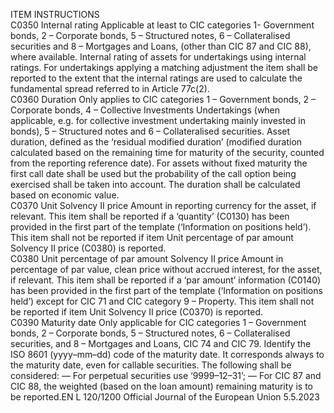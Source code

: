  
ITEM  INSTRUCTIONS  
C0350  Internal rating  Applicable at least to CIC categories 1- Government bonds, 2 – Corporate bonds, 5 – 
Structured notes, 6 – Collateralised securities and 8 – Mortgages and Loans, (other than 
CIC 87 and CIC 88), where available. 
Internal rating of assets for undertakings using internal ratings. 
For undertakings applying a matching adjustment the item shall be reported to the 
extent that the internal ratings are used to calculate the fundamental spread referred to 
in Article 77c(2).  
C0360  Duration  Only applies to CIC categories 1 – Government bonds, 2 – Corporate bonds, 4 – 
Collective Investments Undertakings (when applicable, e.g. for collective investment 
undertaking mainly invested in bonds), 5 – Structured notes and 6 – Collateralised 
securities. 
Asset duration, defined as the ‘residual modified duration’ (modified duration calculated 
based on the remaining time for maturity of the security, counted from the reporting 
reference date). For assets without fixed maturity the first call date shall be used but the 
probability of the call option being exercised shall be taken into account. The duration 
shall be calculated based on economic value.  
C0370  Unit Solvency II price  Amount in reporting currency for the asset, if relevant. 
This item shall be reported if a ‘quantity’ (C0130) has been provided in the first part of 
the template (‘Information on positions held’). 
This item shall not be reported if item Unit percentage of par amount Solvency II price 
(C0380) is reported.  
C0380  Unit percentage of par 
amount Solvency II price  Amount in percentage of par value, clean price without accrued interest, for the asset, if 
relevant. 
This item shall be reported if a ‘par amount’ information (C0140) has been provided in 
the first part of the template (‘Information on positions held’) except for CIC 71 and 
CIC category 9 – Property. 
This item shall not be reported if item Unit Solvency II price (C0370) is reported.  
C0390  Maturity date  Only applicable for CIC categories 1 – Government bonds, 2 – Corporate bonds, 5 – 
Structured notes, 6 – Collateralised securities, and 8 – Mortgages and Loans, CIC 74 and 
CIC 79. 
Identify the ISO 8601 (yyyy–mm–dd) code of the maturity date. 
It corresponds always to the maturity date, even for callable securities. 
The following shall be considered: 
— For perpetual securities use ‘9999–12–31’; 
— For CIC 87 and CIC 88, the weighted (based on the loan amount) remaining 
maturity is to be reported.EN  L 120/1200 Official Journal of the European Union 5.5.2023